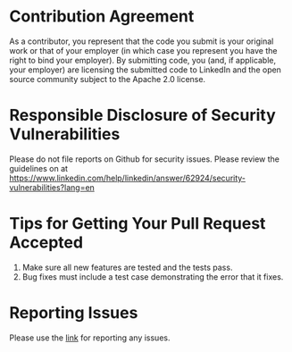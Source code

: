 Contribution Agreement
======================

As a contributor, you represent that the code you submit is your
original work or that of your employer (in which case you represent you
have the right to bind your employer).  By submitting code, you (and, if
applicable, your employer) are licensing the submitted code to LinkedIn
and the open source community subject to the Apache 2.0 license. 

Responsible Disclosure of Security Vulnerabilities
==================================================

Please do not file reports on Github for security issues.
Please review the guidelines on at 
https://www.linkedin.com/help/linkedin/answer/62924/security-vulnerabilities?lang=en

Tips for Getting Your Pull Request Accepted
===========================================

1. Make sure all new features are tested and the tests pass.
2. Bug fixes must include a test case demonstrating the error that it fixes.

Reporting Issues
===============
Please use the [link](https://github.com/linkedin/kafka-monitor/issues/new) for reporting any issues.



